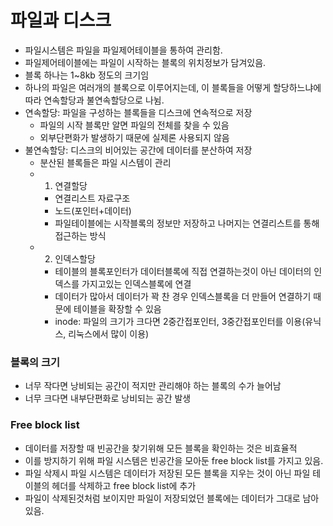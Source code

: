 # 파일과 디스크

- 파일시스템은 파일을 파일제어테이블을 통하여 관리함.
- 파일제어테이블에는 파일이 시작하는 블록의 위치정보가 담겨있음.
- 블록 하나는 1~8kb 정도의 크기임
- 하나의 파일은 여러개의 블록으로 이루어지는데, 이 블록들을 어떻게 할당하느냐에 따라 연속할당과 불연속할당으로 나뉨.
- 연속할당: 파일을 구성하는 블록들을 디스크에 연속적으로 저장
    - 파일의 시작 블록만 알면 파일의 전체를 찾을 수 있음
    - 외부단편화가 발생하기 때문에 실제론 사용되지 않음
- 불연속할당: 디스크의 비어있는 공간에 데이터를 분산하여 저장
  - 분산된 블록들은 파일 시스템이 관리
  - 1. 연결할당
     - 연결리스트 자료구조
     - 노드(포인터+데이터)
     - 파일테이블에는 시작블록의 정보만 저장하고 나머지는 연결리스트를 통해 접근하는 방식
  - 2. 인덱스할당
     - 테이블의 블록포인터가 데이터블록에 직접 연결하는것이 아닌 데이터의 인덱스를 가지고있는 인덱스블록에 연결
     - 데이터가 많아서 데이터가 꽉 찬 경우 인덱스블록을 더 만들어 연결하기 때문에 테이블을 확장할 수 있음
     - inode: 파일의 크기가 크다면 2중간접포인터, 3중간접포인터를 이용(유닉스, 리눅스에서 많이 이용)

### 블록의 크기
- 너무 작다면 낭비되는 공간이 적지만 관리해야 하는 블록의 수가 늘어남
- 너무 크다면 내부단편화로 낭비되는 공간 발생

### Free block list
- 데이터를 저장할 때 빈공간을 찾기위해 모든 블록을 확인하는 것은 비효율적
- 이를 방지하기 위해 파일 시스템은 빈공간을 모아둔 free block list를 가지고 있음.
- 파일 삭제시 파일 시스템은 데이터가 저장된 모든 블록을 지우는 것이 아닌 파일 테이블의 헤더를 삭제하고 free block list에 추가
- 파일이 삭제된것처럼 보이지만 파일이 저장되었던 블록에는 데이터가 그대로 남아있음.
